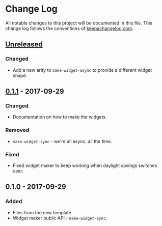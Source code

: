 # Change Log
All notable changes to this project will be documented in this file. This change log follows the conventions of [keepachangelog.com](http://keepachangelog.com/).

## [Unreleased]
### Changed
- Add a new arity to `make-widget-async` to provide a different widget shape.

## [0.1.1] - 2017-09-29
### Changed
- Documentation on how to make the widgets.

### Removed
- `make-widget-sync` - we're all async, all the time.

### Fixed
- Fixed widget maker to keep working when daylight savings switches over.

## 0.1.0 - 2017-09-29
### Added
- Files from the new template.
- Widget maker public API - `make-widget-sync`.

[Unreleased]: https://github.com/your-name/udelcoursetrack/compare/0.1.1...HEAD
[0.1.1]: https://github.com/your-name/udelcoursetrack/compare/0.1.0...0.1.1
